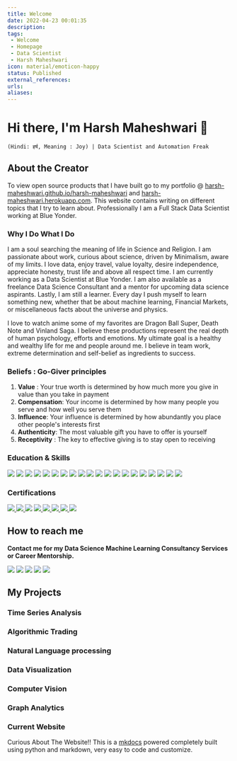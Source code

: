 ```yaml
---
title: Welcome
date: 2022-04-23 00:01:35
description:
tags: 
 - Welcome
 - Homepage
 - Data Scientist
 - Harsh Maheshwari
icon: material/emoticon-happy
status: Published
external_references: 
urls: 
aliases: 
---
```


#  Hi there, I'm Harsh Maheshwari  👋
`(Hindi: हर्ष, Meaning : Joy) | Data Scientist and Automation Freak`

## About the Creator

To view open source products that I have built go to my portfolio @  [harsh-maheshwari.github.io/harsh-maheshwari](https://harsh-maheshwari.github.io/harsh-maheshwari) and [harsh-maheshwari.herokuapp.com](https://harsh-maheshwari.herokuapp.com). 
This website contains writing on different topics that I try to learn about. Professionally I am a Full Stack Data Scientist working at Blue Yonder. 

###  Why I Do What I Do
I am a soul searching the meaning of life in Science and Religion. I am passionate about work, curious about science, driven by Minimalism, aware of my limits. I love data, enjoy travel, value loyalty, desire independence, appreciate honesty, trust life and above all respect time. I am currently working as a Data Scientist at Blue Yonder. I am also available as a freelance Data Science Consultant and a mentor for upcoming data science aspirants. Lastly, I am still a learner. Every day I push myself to learn something new, whether that be about machine learning, Financial Markets, or miscellaneous facts about the universe and physics. 

I love to watch anime some of my favorites are Dragon Ball Super, Death Note and Vinland Saga. I believe these productions represent the real depth of human psychology, efforts and emotions. My ultimate goal is a healthy and wealthy life for me and people around me. I believe in team work, extreme determination and self-belief as ingredients to success.

### Beliefs : Go-Giver principles
1. **Value** : Your true worth is determined by how much more you give in value than you take in payment
2. **Compensation**: Your income is determined by how many people you serve and how well you serve them
3. **Influence**: Your influence is determined by how abundantly you place other people's interests first
4. **Authenticity**: The most valuable gift you have to offer is yourself
5. **Receptivity** : The key to effective giving is to stay open to receiving

### Education & Skills
<img src="https://img.shields.io/badge/Indian Institute of Technology Bombay-Bachelors in Chemical Engineering-%231572B6.svg?&style=for-the-badge&logoColor=white">
<img src="https://img.shields.io/badge/Keras-%23D00000.svg?&style=for-the-badge&logo=Keras&logoColor=white" /> <img src="https://img.shields.io/badge/PyTorch-%23EE4C2C.svg?&style=for-the-badge&logo=Pytorch&logoColor=white" /> <img src="https://img.shields.io/badge/TensorFlow-%23FF6F00.svg?&style=for-the-badge&logo=TensorFlow&logoColor=white" /> <img src="https://img.shields.io/badge/python-%233776AB.svg?&style=for-the-badge&logo=python&logoColor=white" /> <img src="https://img.shields.io/badge/r%20-%23276DC3.svg?&style=for-the-badge&logo=r&logoColor=white"/> <img src="https://img.shields.io/badge/c++%20-%2300599C.svg?&style=for-the-badge&logo=c%2B%2B&logoColor=white"/> <img src="https://img.shields.io/badge/django%20-%23092E20.svg?&style=for-the-badge&logo=django&logoColor=white"/> <img src="https://img.shields.io/badge/flask%20-%23000.svg?&style=for-the-badge&logo=flask&logoColor=white"/> <img src="https://img.shields.io/badge/mysql-%2300000f.svg?&style=for-the-badge&logo=mysql&logoColor=white"/> <img src="https://img.shields.io/badge/postgres-%23316192.svg?&style=for-the-badge&logo=postgresql&logoColor=white"/> <img src="https://img.shields.io/badge/MongoDB-%234ea94b.svg?&style=for-the-badge&logo=mongodb&logoColor=white"/> <img src="https://img.shields.io/badge/sqlite-%2307405e.svg?&style=for-the-badge&logo=sqlite&logoColor=white"/> <img src="https://img.shields.io/badge/html5%20-%23E34F26.svg?&style=for-the-badge&logo=html5&logoColor=white"/> <img src="https://img.shields.io/badge/css3%20-%231572B6.svg?&style=for-the-badge&logo=css3&logoColor=white"/> <img src="https://img.shields.io/badge/bootstrap%20-%23563D7C.svg?&style=for-the-badge&logo=bootstrap&logoColor=white"/> <img src="https://img.shields.io/badge/Kubernetes-%23326CE5.svg?&style=for-the-badge&logo=Kubernetes&logoColor=white" />  <img src="https://img.shields.io/badge/Docker-%232496ED.svg?&style=for-the-badge&logo=Docker&logoColor=white" /> <img src="https://img.shields.io/badge/Mathworks-%230076A8.svg?&style=for-the-badge&logo=Mathworks&logoColor=white" /> <img src="https://img.shields.io/badge/Apache Spark-%23E25A1C.svg?&style=for-the-badge&logo=Apache%20Spark&logoColor=white" />

### Certifications
<a href="https://github.com/Harsh-Maheshwari/harsh-maheshwari/blob/master/assets/Certificates/Google%20Analytics%20Individual%20Qualification%20_%20Google.pdf"> <img src="https://img.shields.io/badge/Google Analytics Individual Qualification-%23E37400.svg?&style=for-the-badge&logo=Google%20Analytics&logoColor=white" /> </a> 
<a href="https://github.com/Harsh-Maheshwari/harsh-maheshwari/blob/master/assets/Certificates/Eckovation%20Big%20Data%20Certificate.pdf"> <img src="https://img.shields.io/badge/Eckovation-Big Data Certification-%230077B5.svg?&style=for-the-badge&logoColor=white" /> </a> 
<a href="https://github.com/Harsh-Maheshwari/harsh-maheshwari/blob/master/assets/Certificates/The%20Data%20Scientist%E2%80%99s%20Toolbox.pdf"> <img src="https://img.shields.io/badge/Johns Hopkins University Coursera-Data Scientist’s Toolbox-%232A73CC.svg?&style=for-the-badge&logo=Coursera&logoColor=white" /></a> 
<a href="https://github.com/Harsh-Maheshwari/harsh-maheshwari/blob/master/assets/Certificates/R%20Programming.pdf"> <img src="https://img.shields.io/badge/Johns Hopkins University Coursera-R Programming-%232A73CC.svg?&style=for-the-badge&logo=Coursera&logoColor=white" /> </a> 
<a href="https://github.com/Harsh-Maheshwari/harsh-maheshwari/blob/master/assets/Certificates/Getting%20and%20Cleaning%20Data.pdf"> <img src="https://img.shields.io/badge/Johns Hopkins University Coursera-Getting & Cleaning Data-%232A73CC.svg?&style=for-the-badge&logo=Coursera&logoColor=white" /> </a> 
<a href="https://github.com/Harsh-Maheshwari/harsh-maheshwari/blob/master/assets/Certificates/Exploratory%20Data%20Analysis.pdf"> <img src="https://img.shields.io/badge/Johns Hopkins University Coursera-Exploratory Data Analysis-%232A73CC.svg?&style=for-the-badge&logo=Coursera&logoColor=white" /> </a>
<a href="https://github.com/Harsh-Maheshwari/harsh-maheshwari/blob/master/assets/Certificates/Data%20Science%20Foundations%20Data%20Engineering.pdf"><img src="https://img.shields.io/badge/LinkedIn Learning-Data Science Foundations Data Engineering-%232A73CC.svg?&style=for-the-badge&logo=Coursera&logoColor=white" /> </a>
<a href="https://github.com/Harsh-Maheshwari/harsh-maheshwari/blob/master/assets/Certificates/GoogleAnalyticsCourse_Certificate.pdf"> <img src="https://img.shields.io/badge/Google-Google Analytics-%232A73CC.svg?&style=for-the-badge&logo=Coursera&logoColor=white" /> </a>

## How to reach me
**Contact me for my Data Science Machine Learning Consultancy Services or Career Mentorship.**

<a href="mailto:harshmaheshwari3110@gmail.com"><img src="https://img.shields.io/badge/harshmaheshwari3110@gmail.com-%23D14836.svg?&style=for-the-badge&logo=gmail&logoColor=white" href="harshmaheshwari3110@gmail.com"></a>
<a href="https://www.linkedin.com/in/Harsh-Maheshwari/"><img src="https://img.shields.io/badge/Harsh Maheshwari-%230077B5.svg?&style=for-the-badge&logo=linkedin&logoColor=white" ></a>
<a href="https://medium.com/@harshmaheshwari3110"><img src="https://img.shields.io/badge/@harshmaheshwari3110-%2312100E.svg?&style=for-the-badge&logo=medium&logoColor=white"></a> 
<a href="https://github.com/Harsh-Maheshwari"><img src="https://img.shields.io/badge/Harsh Maheshwari-%2312100E.svg?&style=for-the-badge&logo=github&logoColor=white"></a>
<a href="https://Harsh-Maheshwari.github.io/harsh-maheshwari/"><img src="https://img.shields.io/badge/Homepage-Harsh%20Maheshwari-brightgreen?style=for-the-badge&logo=homeassistant"></a>

## My Projects

### Time Series Analysis

### Algorithmic Trading

### Natural Language processing

### Data Visualization

### Computer Vision

### Graph Analytics

### Current Website
Curious About The Website!! This is a [mkdocs](https://www.mkdocs.org/) powered completely built using python and markdown, very easy to code and customize.
